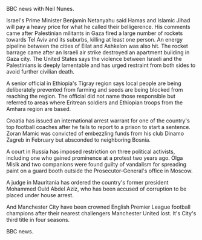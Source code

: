 BBC news with Neil Nunes.

Israel's Prime Minister Benjamin Netanyahu said Hamas and Islamic Jihad will pay a heavy price for what he called their belligerence. His comments came after Palestinian militants in Gaza fired a large number of rockets towards Tel Aviv and its suburbs, killing at least one person. An energy pipeline between the cities of Eilat and Ashkelon was also hit. The rocket barrage came after an Israeli air strike destroyed an apartment building in Gaza city. The United States says the violence between Israeli and the Palestinians is deeply lamentable and has urged restraint from both sides to avoid further civilian death.

A senior official in Ethiopia's Tigray region says local people are being deliberately prevented from farming and seeds are being blocked from reaching the region. The official did not name those responsible but referred to areas where Eritrean soldiers and Ethiopian troops from the Amhara region are based.

Croatia has issued an international arrest warrant for one of the country's top football coaches after he fails to report to a prison to start a sentence. Zoran Mamic was convicted of embezzling funds from his club Dinamo Zagreb in February but absconded to neighboring Bosnia.

A court in Russia has imposed restriction on three political activists, including one who gained prominence at a protest two years ago. Olga Misik and two companions were found guilty of vandalism for spreading paint on a guard booth outside the Prosecutor-General's office in Moscow.

A judge in Mauritania has ordered the country's former president Mohammed Ould Abdel Aziz, who has been accused of corruption to be placed under house arrest.

And Manchester City have been crowned English Premier League football champions after their nearest challengers Manchester United lost. It's City's third title in four seasons.

BBC news.
